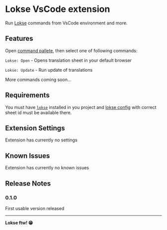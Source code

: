 # Lokse VsCode extension

Run [Lokse](https://github.com/AckeeCZ/lokse) commands from VsCode environment and more.

## Features

Open [command pallete](https://code.visualstudio.com/docs/getstarted/userinterface#_command-palette), then select one of following commands:

`Lokse: Open` - Opens translation sheet in your default browser

`Lokse: Update` - Run update of translations

More commands coming soon...

## Requirements

You must have [`lokse`](https://github.com/AckeeCZ/lokse) installed in you project and [lokse config](https://github.com/AckeeCZ/lokse/tree/master/packages/cli#-configuration) with correct sheet id must be available there.

## Extension Settings

Extension has currently no settings

## Known Issues

Extension has currently no known issues

## Release Notes

### 0.1.0

First usable version released

---

**Lokse ftw! 😁**
